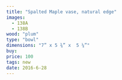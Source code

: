 ```yaml
---
title: "Spalted Maple vase, natural edge"
images:
  - 138A
  - 138B
wood: "plum"
type: "bowl"
dimensions: "7” x 5 ¾” x  5 ¼”"
buy:
price: 100
tags: new
date: 2016-6-28
---
```


